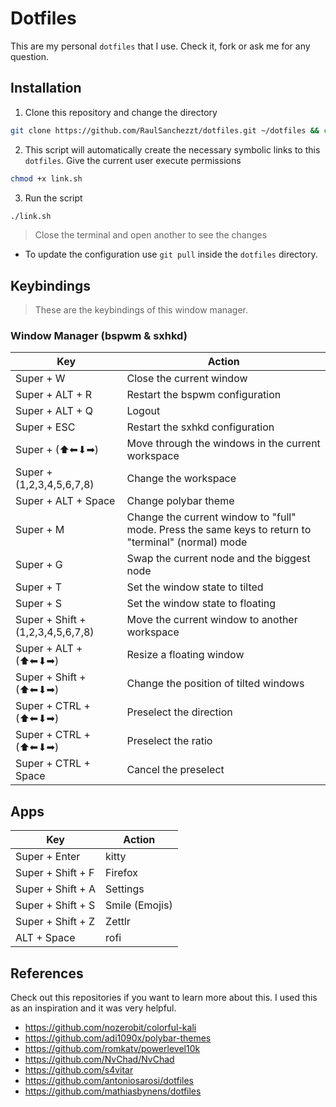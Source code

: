 # Dotfiles

This are my personal `dotfiles` that I use. Check it, fork or ask me for any question. 

## Installation
1. Clone this repository and change the directory

```bash
git clone https://github.com/RaulSanchezzt/dotfiles.git ~/dotfiles && cd ~/dotfiles
```

2. This script will automatically create the necessary symbolic links to this `dotfiles`. Give the current user execute permissions

```bash
chmod +x link.sh
```

3. Run the script

```bash
./link.sh
```

> Close the terminal and open another to see the changes

- To update the configuration use `git pull` inside the `dotfiles` directory.

## Keybindings
> These are the  keybindings of this window manager.

### Window Manager (bspwm & sxhkd)
| Key                               | Action                                                                                              |
|-----------------------------------|-----------------------------------------------------------------------------------------------------|
| Super + W                         | Close the current window                                                                            |
| Super + ALT + R                   | Restart the bspwm configuration                                                                     |
| Super + ALT + Q                   | Logout                                                                                              |
| Super + ESC                       | Restart the sxhkd configuration                                                                     |
| Super + (⬆⬅⬇➡)                    | Move through the windows in the current workspace                                                   |
| Super + (1,2,3,4,5,6,7,8)         | Change the workspace                                                                                |
| Super + ALT + Space               | Change polybar theme                                                                                |
| Super + M                         | Change the current window to "full" mode. Press the same keys to return to "terminal" (normal) mode |
| Super + G                         | Swap the current node and the biggest node                                                          |
| Super + T                         | Set the window state to tilted                                                                      |
| Super + S                         | Set the window state to floating                                                                    |
| Super + Shift + (1,2,3,4,5,6,7,8) | Move the current window to another workspace                                                        |
| Super + ALT + (⬆⬅⬇➡)              | Resize a floating window                                                                            |
| Super + Shift + (⬆⬅⬇➡)            | Change the position of tilted windows                                                               |
| Super + CTRL + (⬆⬅⬇➡)             | Preselect the direction                                                                             |
| Super + CTRL + (⬆⬅⬇➡)             | Preselect the ratio                                                                                 |
| Super + CTRL + Space              | Cancel the preselect                                                                                                    |

## Apps
| **Key**           | **Action**     |
|-------------------|----------------|
| Super + Enter     | kitty          |
| Super + Shift + F | Firefox        |
| Super + Shift + A | Settings       |
| Super + Shift + S | Smile (Emojis) |
| Super + Shift + Z | Zettlr         |
| ALT + Space       | rofi           |

## References
Check out this repositories if you want to learn more about this. I used this as an inspiration and it was very helpful.

- https://github.com/nozerobit/colorful-kali
- https://github.com/adi1090x/polybar-themes
- https://github.com/romkatv/powerlevel10k
- https://github.com/NvChad/NvChad
- https://github.com/s4vitar
- https://github.com/antoniosarosi/dotfiles
- https://github.com/mathiasbynens/dotfiles
